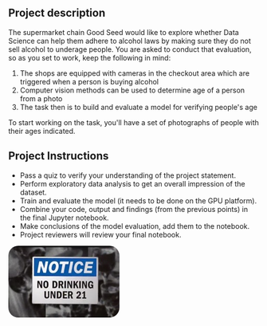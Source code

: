 
## **Project description**

The supermarket chain Good Seed would like to explore whether Data Science can help them adhere to alcohol laws by making sure they do not sell alcohol to underage people. You are asked to conduct that evaluation, so as you set to work, keep the following in mind:



1. The shops are equipped with cameras in the checkout area which are triggered when a person is buying alcohol
2. Computer vision methods can be used to determine age of a person from a photo
3. The task then is to build and evaluate a model for verifying people's age

To start working on the task, you'll have a set of photographs of people with their ages indicated.


## **Project Instructions**



* Pass a quiz to verify your understanding of the project statement.
* Perform exploratory data analysis to get an overall impression of the dataset.
* Train and evaluate the model (it needs to be done on the GPU platform).
* Combine your code, output and findings (from the previous points) in the final Jupyter notebook.
* Make conclusions of the model evaluation, add them to the notebook.
* Project reviewers will review your final notebook.

 <a href="url"><img src="No-drinking-under-age-21.jpg" height="auto"  style="border-radius:20px"></a>